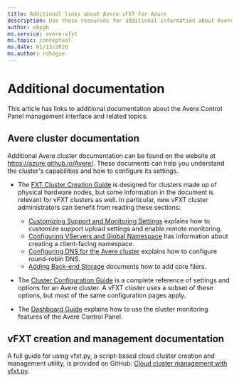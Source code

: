 ```yaml
---
title: Additional links about Avere vFXT for Azure
description: Use these resources for additional information about Avere vFXT for Azure, including Avere cluster documentation and vFXT management documentation.
author: ekpgh
ms.service: avere-vfxt
ms.topic: conceptual
ms.date: 01/13/2020
ms.author: rohogue
---
```


# Additional documentation

This article has links to additional documentation about the Avere Control Panel management interface and related topics.

## Avere cluster documentation

Additional Avere cluster documentation can be found on the website at <https://azure.github.io/Avere/>. These documents can help you understand the cluster's capabilities and how to configure its settings.

* The [FXT Cluster Creation Guide](https://azure.github.io/Avere/#fxt_cluster) is designed for clusters made up of physical hardware nodes, but some information in the document is relevant for vFXT clusters as well. In particular, new vFXT cluster administrators can benefit from reading these sections:
  * [Customizing Support and Monitoring Settings](https://azure.github.io/Avere/legacy/create_cluster/4_8/html/config_support.html#config-support) explains how to customize support upload settings and enable remote monitoring.
  * [Configuring VServers and Global Namespace](https://azure.github.io/Avere/legacy/create_cluster/4_8/html/config_vserver.html#config-vserver) has information about creating a client-facing namespace.
  * [Configuring DNS for the Avere cluster](https://azure.github.io/Avere/legacy/create_cluster/4_8/html/config_network.html#dns-overview) explains how to configure round-robin DNS.
  * [Adding Back-end Storage](https://azure.github.io/Avere/legacy/create_cluster/4_8/html/config_core_filer.html#add-core-filer) documents how to add core filers.

* The [Cluster Configuration Guide](https://azure.github.io/Avere/#operations) is a complete reference of settings and options for an Avere cluster. A vFXT cluster uses a subset of these options, but most of the same configuration pages apply.

* The [Dashboard Guide](https://azure.github.io/Avere/#operations) explains how to use the cluster monitoring features of the Avere Control Panel.

## vFXT creation and management documentation

A full guide for using vfxt.py, a script-based cloud cluster creation and management utility, is provided on GitHub: [Cloud cluster management with vfxt.py](https://github.com/Azure/AvereSDK/blob/master/docs/README.md).
